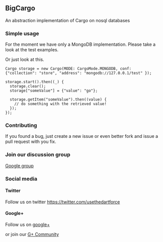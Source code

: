 ## BigCargo ##

An abstraction implementation of Cargo on nosql databases

### Simple usage ###

For the moment we have only a MongoDB implementation. Please take a look at the test examples.

Or just look at this.

	Cargo storage = new Cargo(MODE: CargoMode.MONGODB, conf: {"collection": "store", "address": "mongodb://127.0.0.1/test" });

  	storage.start().then((_) {
      storage.clear();
      storage["someValue"] = {"value": "go"};

      storage.getItem("someValue").then((value) {
        // do something with the retrieved value!
      });
  	});

### Contributing ###
 
If you found a bug, just create a new issue or even better fork and issue a
pull request with you fix.

### Join our discussion group ###

[Google group](https://groups.google.com/forum/#!forum/dart-force)

### Social media ###

#### Twitter ####

Follow us on twitter https://twitter.com/usethedartforce

#### Google+ ####

Follow us on [google+](https://plus.google.com/111406188246677273707)

or join our [G+ Community](https://plus.google.com/u/0/communities/109050716913955926616) 